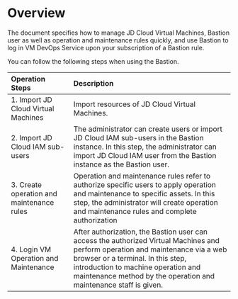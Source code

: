 # Overview

The document specifies how to manage JD Cloud Virtual Machines, Bastion user as well as operation and maintenance rules quickly, and use Bastion to log in VM DevOps Service upon your subscription of a Bastion rule.

You can follow the following steps when using the Bastion.

Operation Steps|Description
:---|:---
1. Import JD Cloud Virtual Machines| Import resources of JD Cloud Virtual Machines.
2. Import JD Cloud IAM sub-users| The administrator can create users or import JD Cloud IAM sub-users in the Bastion instance. In this step, the administrator can import JD Cloud IAM user from the Bastion instance as the Bastion user.
3. Create operation and maintenance rules| Operation and maintenance rules refer to authorize specific users to apply operation and maintenance to specific assets. In this step, the administrator will create operation and maintenance rules and complete authorization
4. Login VM Operation and Maintenance| After authorization, the Bastion user can access the authorized Virtual Machines and perform operation and maintenance via a web browser or a terminal. In this step, introduction to machine operation and maintenance method by the operation and maintenance staff is given.
